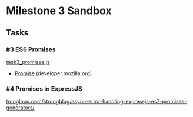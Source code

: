 # Milestone 3 Sandbox

## Tasks

### #3 ES6 Promises

[task3_promises.js](task3_promises/task3_promises.js)
* [Promise](https://developer.mozilla.org/en/docs/Web/JavaScript/Reference/Global_Objects/Promise) (developer.mozilla.org)

### #4 Promises in ExpressJS
[trongloop.com/strongblog/async-error-handling-expressjs-es7-promises-generators/](https://strongloop.com/strongblog/async-error-handling-expressjs-es7-promises-generators/)


